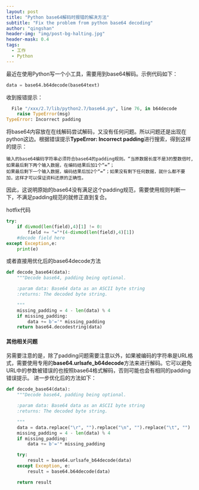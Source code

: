 ```yaml
---
layout: post
title: "Python base64解码时报错的解决方法"
subtitle: "Fix the problem from python base64 decoding"
author: "qingshan"
header-img: "img/post-bg-halting.jpg"
header-mask: 0.4
tags:
  - 工作
  - Python
---
```


最近在使用Python写一个小工具，需要用到base64解码。示例代码如下：
```python
data = base64.b64decode(base64text)
```
收到报错提示：
```python
  File "/xxx/2.7/lib/python2.7/base64.py", line 76, in b64decode
    raise TypeError(msg)
TypeError: Incorrect padding
```

将base64内容放在在线解码尝试解码，又没有任何问题。所以问题还是出现在python这边。根据错误提示**TypeError: Incorrect padding**进行搜索，得到这样的提示：
```shell
输入的base64编码字符串必须符合base64的padding规则。“当原数据长度不是3的整数倍时, 如果最后剩下两个输入数据，在编码结果后加1个“=”；
如果最后剩下一个输入数据，编码结果后加2个“=”；如果没有剩下任何数据，就什么都不要加，这样才可以保证资料还原的正确性。
```

因此，这说明原始的base64没有满足这个padding规范，需要使用规则判断一下，不满足padding规范的就修正直到复合。

hotfix代码
```python
try:
    if divmod(len(field),4)[1] != 0:
        field += "="*(4-divmod(len(field),4)[1])
    #decode field here
except Exception,e:
    print(e)
```

或者直接用优化后的base64decode方法
```python
def decode_base64(data):
    """Decode base64, padding being optional.

    :param data: Base64 data as an ASCII byte string
    :returns: The decoded byte string.

    """
    missing_padding = 4 - len(data) % 4
    if missing_padding:
        data += b'='* missing_padding
    return base64.decodestring(data)
```

#### 其他相关问题
另需要注意的是，除了padding问题需要注意以外，如果被编码的字符串是URL格式，需要使用专用的**base64.urlsafe_b64decode**方法来进行解码。它可以避免URL中的参数被错误的也按照base64格式解码，否则可能也会有相同的padding错误提示。
进一步优化后的方法如下：
```python
def decode_base64(data):
    """Decode base64, padding being optional.

    :param data: Base64 data as an ASCII byte string
    :returns: The decoded byte string.

    """
    data = data.replace("\r", "").replace("\n", "").replace("\t", "")
    missing_padding = 4 - len(data) % 4
    if missing_padding:
        data += b'='* missing_padding

    try:
    	result = base64.urlsafe_b64decode(data)
    except Exception, e:
    	result = base64.b64decode(data)

    return result
```




